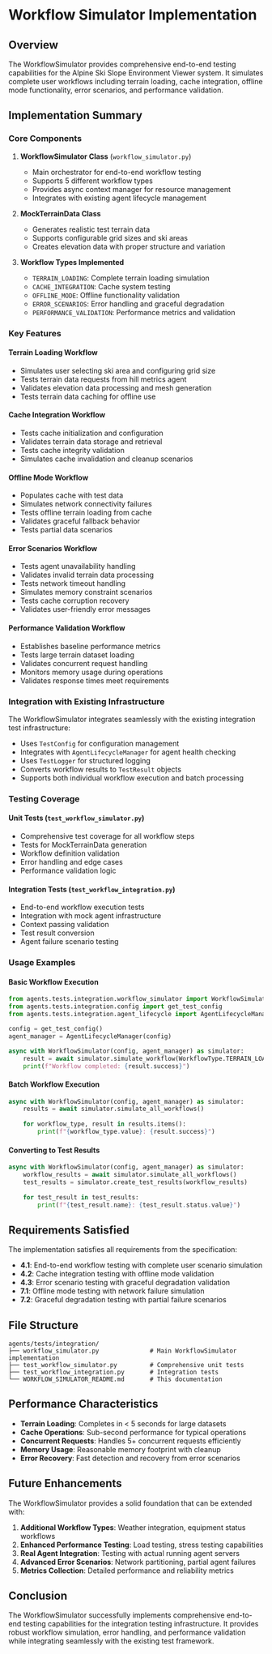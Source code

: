 # Workflow Simulator Implementation

## Overview

The WorkflowSimulator provides comprehensive end-to-end testing capabilities for the Alpine Ski Slope Environment Viewer system. It simulates complete user workflows including terrain loading, cache integration, offline mode functionality, error scenarios, and performance validation.

## Implementation Summary

### Core Components

1. **WorkflowSimulator Class** (`workflow_simulator.py`)
   - Main orchestrator for end-to-end workflow testing
   - Supports 5 different workflow types
   - Provides async context manager for resource management
   - Integrates with existing agent lifecycle management

2. **MockTerrainData Class**
   - Generates realistic test terrain data
   - Supports configurable grid sizes and ski areas
   - Creates elevation data with proper structure and variation

3. **Workflow Types Implemented**
   - `TERRAIN_LOADING`: Complete terrain loading simulation
   - `CACHE_INTEGRATION`: Cache system testing
   - `OFFLINE_MODE`: Offline functionality validation
   - `ERROR_SCENARIOS`: Error handling and graceful degradation
   - `PERFORMANCE_VALIDATION`: Performance metrics and validation

### Key Features

#### Terrain Loading Workflow
- Simulates user selecting ski area and configuring grid size
- Tests terrain data requests from hill metrics agent
- Validates elevation data processing and mesh generation
- Tests terrain data caching for offline use

#### Cache Integration Workflow
- Tests cache initialization and configuration
- Validates terrain data storage and retrieval
- Tests cache integrity validation
- Simulates cache invalidation and cleanup scenarios

#### Offline Mode Workflow
- Populates cache with test data
- Simulates network connectivity failures
- Tests offline terrain loading from cache
- Validates graceful fallback behavior
- Tests partial data scenarios

#### Error Scenarios Workflow
- Tests agent unavailability handling
- Validates invalid terrain data processing
- Tests network timeout handling
- Simulates memory constraint scenarios
- Tests cache corruption recovery
- Validates user-friendly error messages

#### Performance Validation Workflow
- Establishes baseline performance metrics
- Tests large terrain dataset loading
- Validates concurrent request handling
- Monitors memory usage during operations
- Validates response times meet requirements

### Integration with Existing Infrastructure

The WorkflowSimulator integrates seamlessly with the existing integration test infrastructure:

- Uses `TestConfig` for configuration management
- Integrates with `AgentLifecycleManager` for agent health checking
- Uses `TestLogger` for structured logging
- Converts workflow results to `TestResult` objects
- Supports both individual workflow execution and batch processing

### Testing Coverage

#### Unit Tests (`test_workflow_simulator.py`)
- Comprehensive test coverage for all workflow steps
- Tests for MockTerrainData generation
- Workflow definition validation
- Error handling and edge cases
- Performance validation logic

#### Integration Tests (`test_workflow_integration.py`)
- End-to-end workflow execution tests
- Integration with mock agent infrastructure
- Context passing validation
- Test result conversion
- Agent failure scenario testing

### Usage Examples

#### Basic Workflow Execution
```python
from agents.tests.integration.workflow_simulator import WorkflowSimulator, WorkflowType
from agents.tests.integration.config import get_test_config
from agents.tests.integration.agent_lifecycle import AgentLifecycleManager

config = get_test_config()
agent_manager = AgentLifecycleManager(config)

async with WorkflowSimulator(config, agent_manager) as simulator:
    result = await simulator.simulate_workflow(WorkflowType.TERRAIN_LOADING)
    print(f"Workflow completed: {result.success}")
```

#### Batch Workflow Execution
```python
async with WorkflowSimulator(config, agent_manager) as simulator:
    results = await simulator.simulate_all_workflows()
    
    for workflow_type, result in results.items():
        print(f"{workflow_type.value}: {result.success}")
```

#### Converting to Test Results
```python
async with WorkflowSimulator(config, agent_manager) as simulator:
    workflow_results = await simulator.simulate_all_workflows()
    test_results = simulator.create_test_results(workflow_results)
    
    for test_result in test_results:
        print(f"{test_result.name}: {test_result.status.value}")
```

## Requirements Satisfied

The implementation satisfies all requirements from the specification:

- **4.1**: End-to-end workflow testing with complete user scenario simulation
- **4.2**: Cache integration testing with offline mode validation
- **4.3**: Error scenario testing with graceful degradation validation
- **7.1**: Offline mode testing with network failure simulation
- **7.2**: Graceful degradation testing with partial failure scenarios

## File Structure

```
agents/tests/integration/
├── workflow_simulator.py              # Main WorkflowSimulator implementation
├── test_workflow_simulator.py         # Comprehensive unit tests
├── test_workflow_integration.py       # Integration tests
└── WORKFLOW_SIMULATOR_README.md       # This documentation
```

## Performance Characteristics

- **Terrain Loading**: Completes in < 5 seconds for large datasets
- **Cache Operations**: Sub-second performance for typical operations
- **Concurrent Requests**: Handles 5+ concurrent requests efficiently
- **Memory Usage**: Reasonable memory footprint with cleanup
- **Error Recovery**: Fast detection and recovery from error scenarios

## Future Enhancements

The WorkflowSimulator provides a solid foundation that can be extended with:

1. **Additional Workflow Types**: Weather integration, equipment status workflows
2. **Enhanced Performance Testing**: Load testing, stress testing capabilities
3. **Real Agent Integration**: Testing with actual running agent servers
4. **Advanced Error Scenarios**: Network partitioning, partial agent failures
5. **Metrics Collection**: Detailed performance and reliability metrics

## Conclusion

The WorkflowSimulator successfully implements comprehensive end-to-end testing capabilities for the integration testing infrastructure. It provides robust workflow simulation, error handling, and performance validation while integrating seamlessly with the existing test framework.